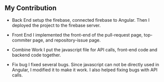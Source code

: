 ## My Contribution

- Back End
setup the firebase, connected firebase to Angular. Then I deployed the project to the firebase server.

- Front End
I implemented the front-end of the pull-request page, top-commiter page, and repository-issue page.

- Combine Work
I put the javascript file for API calls, front-end code and backend code together.

- Fix bug
I fixed several bugs. Since javascript can not be directly used in Angular, I modified it to make it work. I also helped fixing bugs with API calls.
